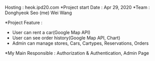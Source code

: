 Hosting : heok.ipd20.com
*Project start Date : Apr 29, 2020
*Team :	Donghyeok Seo (me)
	Wei Wang

*Project Feature : 
- User can rent a car(Google Map API)
- User can see order history(Google Map API, Chart)
- Admin can manage stores, Cars, Cartypes, Reservations, Orders

*My Main Responsible : Authorization & Authentication, Admin Page
